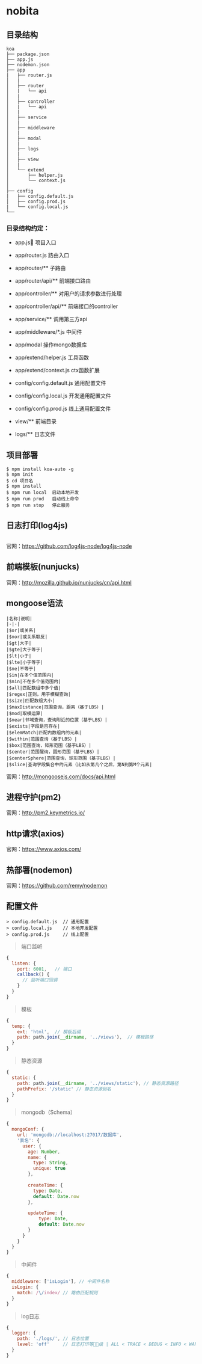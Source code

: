 # nobita

## 目录结构
```text
koa
├── package.json
├── app.js         
├── nodemon.json 
├── app
|   ├── router.js 
│   |  
│   ├── router   
│   |   └── api 
│   |  
│   ├── controller 
│   |   └── api  
│   |  
│   ├── service 
│   |   
│   ├── middleware
│   |   
│   ├── modal    
│   |   
│   ├── logs    
│   |   
│   ├── view     
│   |   
│   └── extend        
│       ├── helper.js   
│       └── context.js 
│   
├── config              
|   ├── config.default.js
│   ├── config.prod.js
|   └── config.local.js
└── 
```

### 目录结构约定：
- app.js 项目入口

- app/router.js 路由入口

- app/router/** 子路由

- app/router/api/** 前端接口路由

- app/controller/** 对用户的请求参数进行处理

- app/controller/api/** 前端接口的controller

- app/service/** 调用第三方api

- app/middleware/*.js 中间件

- app/modal 操作mongo数据库

- app/extend/helper.js 工具函数

- app/extend/context.js ctx函数扩展

- config/config.default.js 通用配置文件

- config/config.local.js 开发通用配置文件

- config/config.prod.js 线上通用配置文件

- view/** 前端目录

- logs/** 日志文件

## 项目部署
```text
$ npm install koa-auto -g
$ npm init
$ cd 项目名
$ npm install
$ npm run local  启动本地开发
$ npm run prod   启动线上命令
$ npm run stop   停止服务
```


## 日志打印(log4js)
```text

```
官网：https://github.com/log4js-node/log4js-node


## 前端模板(nunjucks)
官网：http://mozilla.github.io/nunjucks/cn/api.html

## mongoose语法
```text
|名称|说明|
|-|-|
|$or|或关系|
|$nor|或关系取反|
|$gt|大于|
|$gte|大于等于|
|$lt|小于|
|$lte|小于等于|
|$ne|不等于|
|$in|在多个值范围内|
|$nin|不在多个值范围内|
|$all|匹配数组中多个值|
|$regex|正则，用于模糊查询|
|$size|匹配数组大小|
|$maxDistance|范围查询，距离（基于LBS）|
|$mod|取模运算|
|$near|邻域查询，查询附近的位置（基于LBS）|
|$exists|字段是否存在|
|$elemMatch|匹配内数组内的元素|
|$within|范围查询（基于LBS）|
|$box|范围查询，矩形范围（基于LBS）|
|$center|范围醒询，圆形范围（基于LBS）|
|$centerSphere|范围查询，球形范围（基于LBS）|
|$slice|查询字段集合中的元素（比如从第几个之后，第N到第M个元素|
```
官网：http://mongoosejs.com/docs/api.html

## 进程守护(pm2)
官网：http://pm2.keymetrics.io/

## http请求(axios)
官网：https://www.axios.com/

## 热部署(nodemon)
官网：https://github.com/remy/nodemon

## 配置文件
```text
> config.default.js  // 通用配置
> config.local.js    // 本地开发配置
> config.prod.js     // 线上配置

```

> 端口监听
```js
{
  listen: { 
    port: 6001,   // 端口
    callback() {  
      // 监听端口回调
    }
  }
}
```
> 模板
```js
{
  temp: {
    ext: 'html',  // 模板后缀
    path: path.join(__dirname, '../views'),  // 模板路径
  }
}
```
> 静态资源
```js
{
  static: {
    path: path.join(__dirname, '../views/static'), // 静态资源路径
    pathPrefix: '/static' // 静态资源别名
  }
}
```
> mongodb（Schema）
```js
{
  mongoConf: {
    url: 'mongodb://localhost:27017/数据库',
    '表名': {
      user: {
        age: Number,
        name: {
          type: String,
          unique: true
        },
      
        createTime: {
          type: Date,
          default: Date.now
        },
      
        updateTime: {
            type: Date,
            default: Date.now
        }                 
      }
    }
  }
}
```
> 中间件
```js
{
  middleware: ['isLogin'], // 中间件名称
  isLogin: {
    match: /\/index/ // 路由匹配规则
  }
}
```
> log日志
```js
{
  logger: {
    path: './logs/', // 日志位置
    level: 'off'     // 日志打印等级 | ALL < TRACE < DEBUG < INFO < WARN < ERROR < FATAL < MARK < OFF
  }
}
```